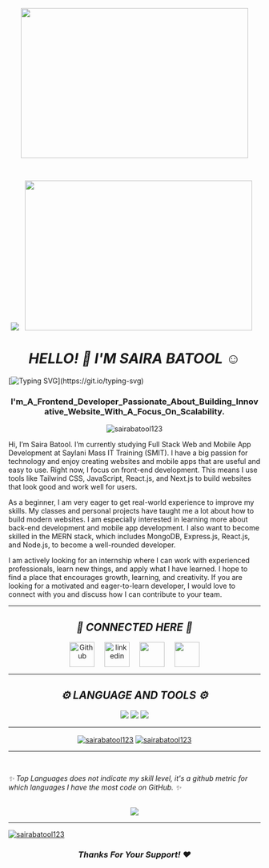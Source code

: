 <p align="center"><img src="https://static.wixstatic.com/media/b313a9_89ebec0c5f384c65a9551f0c1ec18ca9~mv2.gif" height="300px" width="95%"/></p>
<br>
<p align="center"><img src="<p align="center"><img src="https://static.wixstatic.com/media/b313a9_89ebec0c5f384c65a9551f0c1ec18ca9~mv2.gif" height="300px" width="95%"/></p>


<h1 align="center"><i>HELLO! 👋 I'M SAIRA BATOOL ☺️ </i></h1>

[![Typing SVG](https://readme-typing-svg.demolab.com/?lines="Tech+Enthusiast+|+Lifelong+|+Learner";"Driven+|+Curious+|+Ambitious";)](https://git.io/typing-svg)

<h3 align="center"><b>I'm_A_Frontend_Developer_Passionate_About_Building_Innovative_Website_With_A_Focus_On_Scalability.</b></h3>

<p align="center"> <img src="https://komarev.com/ghpvc/?username=sairabatool123&label=Profile%20views&color=0e75b6&style=flat" alt="sairabatool123" /> </p>

Hi, I’m Saira Batool. I’m currently studying Full Stack Web and Mobile App Development at Saylani Mass IT Training (SMIT). I have a big passion for technology and enjoy creating websites and mobile apps that are useful and easy to use. Right now, I focus on front-end development. This means I use tools like Tailwind CSS, JavaScript, React.js, and Next.js to build websites that look good and work well for users.

As a beginner, I am very eager to get real-world experience to improve my skills. My classes and personal projects have taught me a lot about how to build modern websites. I am especially interested in learning more about back-end development and mobile app development. I also want to become skilled in the MERN stack, which includes MongoDB, Express.js, React.js, and Node.js, to become a well-rounded developer.

I am actively looking for an internship where I can work with experienced professionals, learn new things, and apply what I have learned. I hope to find a place that encourages growth, learning, and creativity. If you are looking for a motivated and eager-to-learn developer, I would love to connect with you and discuss how I can contribute to your team.

  
<hr>
<h2 align="center"><i>🔗 CONNECTED HERE 🔗</i></h2>

<p align="center">
	<a href="github.com/sairabatool123" target="blank"><img align="center"
			src="https://skillicons.dev/icons?i=github" 
			alt="Github" height="50" width="50" /></a>&nbsp;&nbsp;&nbsp;&nbsp;
	<a href="https://www.linkedin.com/in/sairabatool123/" target="blank" ><img align="center" 
			src="https://skillicons.dev/icons?i=linkedin" height="50" width="50" alt="linkedin" /></a>&nbsp;&nbsp;&nbsp;&nbsp;
   <a href="https://email.com/sairabatool787@gmail.com" target="blank"><img align="center"
			src="https://skillicons.dev/icons?i=gmail" alt="" height="50" width="50" /></a>&nbsp;&nbsp;&nbsp;&nbsp;
    <a href="https://discord.com/channels/@me" target="blank"><img align="center"
			src="https://skillicons.dev/icons?i=discord" alt="" height="50" width="50" /></a>
	
	
	
</p>

<hr/>

<!-- <hr>

<h3 align="left">Connect with me:</h3>
<p align="left">
  <a href="https://linkedin.com/in/www.linkedin.com/in/sairabatool123" style="margin-right: 5px;">
    <img align="center" src="https://img.shields.io/badge/linkedin-%230077B5.svg?&style=for-the-badge&logo=linkedin&logoColor=white" />
  </a>
  <a href="mailto:sairabatool787@gmail.com?subject=Olá%20Bruno%20Tacca" style="margin-left: 5px;">
    <img align="center" src="https://img.shields.io/badge/gmail-%23D14836.svg?&style=for-the-badge&logo=gmail&logoColor=white" height="30" width="90"/>
  </a>
</p>

<hr> -->

<h2 align="center"><i>⚙️ LANGUAGE AND TOOLS ⚙️ </i></h2>
<p align='center'>
    <img src="https://skillicons.dev/icons?i=git,github,c,html,css,vscode"/>
<!--    <img src="https://skillicons.dev/icons?i=ts,react,express,mongodb,nodejs,nextjs"/>-->
   <img src="https://skillicons.dev/icons?i=firebase,figma"/> 
   <img src="https://skillicons.dev/icons?i=bootstrap,python,tailwind"/>
</p>

<hr>
<!-- <h3 align="left">Languages and Tools:</h3>
<p align="left">
  <a href="https://www.w3.org/html/" target="_blank" rel="noreferrer">
    <img src="https://raw.githubusercontent.com/devicons/devicon/master/icons/html5/html5-original-wordmark.svg" alt="html5" width="40" height="40"/>
  </a>
  <a href="https://www.w3schools.com/css/" target="_blank" rel="noreferrer">
    <img src="https://raw.githubusercontent.com/devicons/devicon/master/icons/css3/css3-original-wordmark.svg" alt="css3" width="40" height="40"/>
  </a>
  <a href="https://developer.mozilla.org/en-US/docs/Web/JavaScript" target="_blank" rel="noreferrer">
    <img src="https://raw.githubusercontent.com/devicons/devicon/master/icons/javascript/javascript-original.svg" alt="javascript" width="40" height="40"/>
  </a>
  <a href="https://getbootstrap.com" target="_blank" rel="noreferrer">
    <img src="https://raw.githubusercontent.com/devicons/devicon/master/icons/bootstrap/bootstrap-plain-wordmark.svg" alt="bootstrap" width="40" height="40"/>
  </a>
  <br>
  <a href="https://www.python.org" target="_blank" rel="noreferrer">
    <img src="https://raw.githubusercontent.com/devicons/devicon/master/icons/python/python-original.svg" alt="python" width="40" height="40"/>
  </a>
  <a href="https://www.cprogramming.com/" target="_blank" rel="noreferrer">
    <img src="https://raw.githubusercontent.com/devicons/devicon/master/icons/c/c-original.svg" alt="c" width="40" height="40"/>
  </a><br>
  <a href="https://git-scm.com/" target="_blank" rel="noreferrer">
    <img src="https://www.vectorlogo.zone/logos/git-scm/git-scm-icon.svg" alt="git" width="40" height="40"/>
  </a>
</p> -->
<p align="center">
<a href="https://github.com/sairabatool123/github-readme-stats"><img align="center" src="https://github-readme-stats.vercel.app/api?username=sairabatool123&show_icons=true&locale=en" alt="sairabatool123" /></a>
<a href="https://github.com/sairabatool123/github-readme-stats"><img align="center" src="https://github-readme-streak-stats.herokuapp.com/?user=sairabatool123&" alt="sairabatool123" /></a></p>
<hr/>

<br>

<!-- <i>✨Top languages doesn't indicate my skill level or anything like that, it's a github metric for which languages I have the most code on GitHub.✨</i> -->
<i align="center">✨  Top Languages does not indicate my skill level, it's a github metric for which languages I have the most code on GitHub.  ✨</i>
<br>&nbsp;&nbsp;&nbsp;&nbsp;&nbsp;&nbsp;&nbsp;&nbsp;&nbsp;&nbsp;&nbsp;&nbsp;&nbsp;&nbsp;&nbsp;&nbsp;&nbsp;
<p align="center"><a href="https://github.com/sairabatool123/github-readme-stats"><img align="center" src="https://github-readme-stats.vercel.app/api/top-langs/?username=sairabatool123&layout=compact&theme=buefy&hide_border=true" /></a></p>
<hr/>
<p align="left"> <a href="https://github.comsairabatool123/github-profile-trophy"><img src="https://github-profile-trophy.vercel.app/?username=sairabatool123" alt="sairabatool123" /></a> </p>
<h3 align="center" ><i>Thanks For Your Support! ❤️</i></h3>



